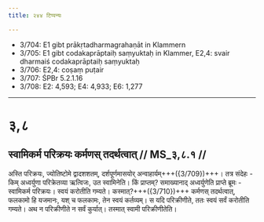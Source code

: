 ```yaml
---
title: २४४ टिप्पन्यः

---
```

- 3/704: E1 gibt prākṛtadharmagrahaṇāt in Klammern
- 3/705: E1 gibt codakaprāptaiḥ saṃyuktaḥ in Klammer, E2,4: svair dharmaiś codakaprāptaiḥ saṃyuktaḥ
- 3/706: E2,4: coṣaṃ puṭair
- 3/707: ŚPBr 5.2.1.16
- 3/708: E2: 4,593; E4: 4,933; E6: 1,277

____________________________________________


# ३,८

## स्वामिकर्म परिक्रयः कर्मणस् तदर्थत्वात् // MS_३,८.१ //

अस्ति परिक्रयः, ज्योतिष्टोमे द्वादशशतम्, दर्शपूर्णमासयोर् अन्वाहार्यम्+++({3/709})+++। तत्र संदेहः - किम् अध्वर्युणा परिक्रेतव्या ऋत्विजः, उत स्वामिनेति। किं प्राप्तम्? समाख्यानाद् अध्वर्युणेति प्राप्ते ब्रूमः - स्वामिकर्म परिक्रयः। स्वयं करोतीति गम्यते। कस्मात्?+++({3/710})+++ कर्मणस् तदर्थत्वात्, फलकामो हि यजमानः, यश् च फलकामः, तेन स्वयं कर्तव्यम्। स यदि परिक्रीणीते, ततः स्वयं सर्वं करोतीति गम्यते। अथ न परिक्रीणीते न सर्वं कुर्यात्। तस्मात् स्वामी परिक्रीणीतेति।

